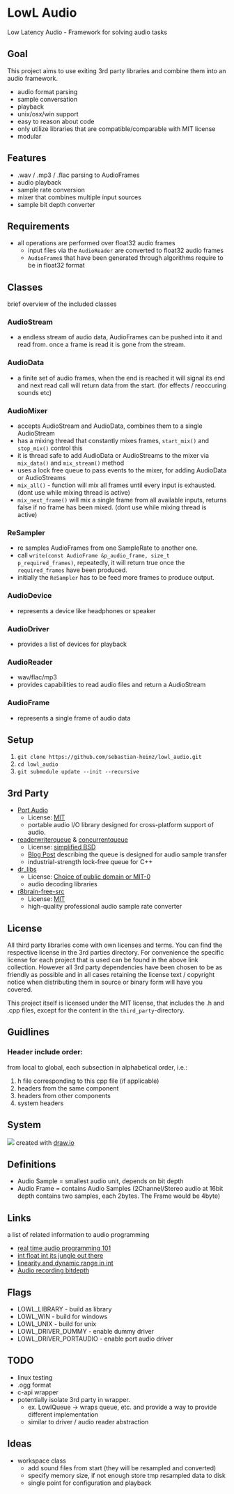 LowL Audio
===
Low Latency Audio - Framework for solving audio tasks

## Goal
This project aims to use exiting 3rd party libraries and combine them into an audio framework.

- audio format parsing
- sample conversation
- playback
- unix/osx/win support
- easy to reason about code
- only utilize libraries that are compatible/comparable with MIT license
- modular

## Features
- .wav / .mp3 / .flac parsing to AudioFrames
- audio playback
- sample rate conversion
- mixer that combines multiple input sources
- sample bit depth converter

## Requirements
- all operations are performed over float32 audio frames
  - input files via the `AudioReader` are converted to float32 audio frames
  - `AudioFrame`s that have been generated through algorithms require to be in float32 format

## Classes
brief overview of the included classes

### AudioStream 
- a endless stream of audio data, AudioFrames can be pushed into it and read from. once a frame is read it is gone from the stream.

### AudioData 
- a finite set of audio frames, when the end is reached it will signal its end and next read call will return data from the start. (for effects / reoccuring sounds etc)

### AudioMixer 
- accepts AudioStream and AudioData, combines them to a single AudioStream
- has a mixing thread that constantly mixes frames, `start_mix()` and `stop_mix()` control this
- it is thread safe to add AudioData or AudioStreams to the mixer via `mix_data()` and `mix_stream()` method
- uses a lock free queue to pass events to the mixer, for adding AudioData or AudioStreams
- `mix_all()` - function will mix all frames until every input is exhausted. (dont use while mixing thread is active)
- `mix_next_frame()` will mix a single frame from all available inputs, returns false if no frame has been mixed. (dont use while mixing thread is active)

### ReSampler
- re samples AudioFrames from one SampleRate to another one.
- call `write(const AudioFrame &p_audio_frame, size_t p_required_frames)`, repeatedly, it will return true once the `required_frames` have been produced.
- initially the `ReSampler` has to be feed more frames to produce output.

### AudioDevice 
- represents a device like headphones or speaker

### AudioDriver 
- provides a list of devices for playback

### AudioReader
- wav/flac/mp3
- provides capabilities to read audio files and return a AudioStream

### AudioFrame 
- represents a single frame of audio data


## Setup
1) `git clone https://github.com/sebastian-heinz/lowl_audio.git`
2) `cd lowl_audio`
3) `git submodule update --init --recursive`

## 3rd Party
- [Port Audio](https://github.com/PortAudio/portaudio) 
  - License: [MIT](https://github.com/PortAudio/portaudio/blob/master/LICENSE.txt)
  - portable audio I/O library designed for cross-platform support of audio.
- [readerwriterqueue](https://github.com/cameron314/readerwriterqueue) & [concurrentqueue](https://github.com/cameron314/concurrentqueue)
  - License: [simplified BSD](https://github.com/cameron314/readerwriterqueue/blob/master/LICENSE.md)
  - [Blog Post](https://moodycamel.com/blog/2013/a-fast-lock-free-queue-for-c++.htm) describing the queue is designed for audio sample transfer
  - industrial-strength lock-free queue for C++
- [dr_libs](https://github.com/mackron/dr_libs)
  - License: [Choice of public domain or MIT-0](https://github.com/mackron/dr_libs/blob/46f149034a9f27e873d2c4c6e6a34ae4823a2d8d/dr_wav.h#L6363)
  - audio decoding libraries
- [r8brain-free-src](https://github.com/avaneev/r8brain-free-src)
  - License: [MIT](https://github.com/avaneev/r8brain-free-src/blob/master/LICENSE)
  - high-quality professional audio sample rate converter

## License
All third party libraries come with own licenses and terms.
You can find the respective license in the 3rd parties directory.
For convenience the specific license for each project that is used can be found in the above link collection.
However all 3rd party dependencies have been chosen to be as friendly as possible and in all cases retaining the
license text / copyright notice when distributing them in source or binary form will have you covered.

This project itself is licensed under the MIT license, that includes the .h and .cpp files, except for the content
in the `third_party`-directory.

## Guidlines

### Header include order:
from local to global, each subsection in alphabetical order, i.e.:
1) h file corresponding to this cpp file (if applicable)
2) headers from the same component
3) headers from other components
4) system headers

## System
![](./doc/system.jpg)
created with [draw.io](https://draw.io/)

## Definitions
- Audio Sample = smallest audio unit, depends on bit depth
- Audio Frame = contains Audio Samples (2Channel/Stereo audio at 16bit depth contains two samples, each 2bytes. The Frame would be 4byte)

## Links
a list of related information to audio programming

- [real time audio programming 101](http://www.rossbencina.com/code/real-time-audio-programming-101-time-waits-for-nothing)
- [int float int its jungle out there](http://blog.bjornroche.com/2009/12/int-float-int-its-jungle-out-there.html)
- [linearity and dynamic range in int](http://blog.bjornroche.com/2009/12/linearity-and-dynamic-range-in-int.html)
- [Audio recording bitdepth](https://lists.apple.com/archives/coreaudio-api/2009/Dec/msg00046.html)

## Flags
- LOWL_LIBRARY - build as library
- LOWL_WIN - build for windows
- LOWL_UNIX - build for unix  
- LOWL_DRIVER_DUMMY - enable dummy driver
- LOWL_DRIVER_PORTAUDIO - enable port audio driver

## TODO
- linux testing
- .ogg format
- c-api wrapper
- potentially isolate 3rd party in wrapper.
  - ex. LowlQueue -> wraps queue, etc. and provide a way to provide different implementation
  - similar to driver / audio reader abstraction

## Ideas
- workspace class
  - add sound files from start (they will be resampled and converted)
  - specify memory size, if not enough store tmp resampled data to disk
  - single point for configuration and playback